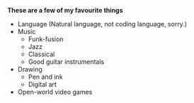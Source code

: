 **These are a few of my favourite things**
* Language (Natural language, not coding language, sorry.)
* Music
  * Funk-fusion
  * Jazz
  * Classical
  * Good guitar instrumentals
* Drawing
  * Pen and ink
  * Digital art
* Open-world video games
